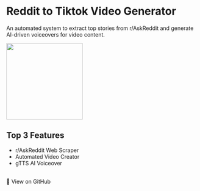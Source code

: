 # Reddit to Tiktok Video Generator
An automated system to extract top stories from r/AskReddit and generate AI-driven voiceovers for
video content.
<br>

<img src="https://intellifluence.com/wp-content/uploads/2019/07/tr.png" height="200">
<br>

## Top 3 Features
* r/AskReddit Web Scraper
* Automated Video Creator
* gTTS AI Voiceover
<br>

<div class="text-center my-4">
  <a href="https://github.com/ryannasr11/reddit-to-tiktok" 
     class="github-link bg-black text-white font-semibold py-2 px-4 rounded inline-block">
    🚀 View on GitHub
  </a>
</div>

<style>
/* Dark mode styles */
body.dark-mode .github-link {
  background-color: white; /* White background in dark mode */
  color: black; /* Black text in dark mode */
}

/* Center the button and ensure spacing */
.github-link {
  text-align: center;
  text-decoration: none;
  display: inline-block;
  transition: all 0.3s ease; /* Smooth transition for dark mode */
}

/* Optional hover effect */
.github-link:hover {
  opacity: 0.8;
}
</style>


